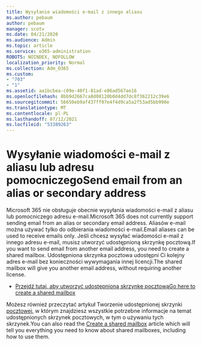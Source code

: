 ```yaml
---
title: Wysyłanie wiadomości e-mail z innego aliasu
ms.author: pebaum
author: pebaum
manager: scotv
ms.date: 04/21/2020
ms.audience: Admin
ms.topic: article
ms.service: o365-administration
ROBOTS: NOINDEX, NOFOLLOW
localization_priority: Normal
ms.collection: Adm_O365
ms.custom:
- "703"
- "1"
ms.assetid: aa1bcbea-c09e-40f1-81ad-e86ad567ae16
ms.openlocfilehash: 8bb9d2667ca8d08120b0d4dd7dc8f362212c39e6
ms.sourcegitcommit: 56650eb9af437ff97e4f4d9ca5a2f53ad5bb990e
ms.translationtype: MT
ms.contentlocale: pl-PL
ms.lasthandoff: 07/12/2021
ms.locfileid: "53389263"
---
```

# <a name="send-email-from-an-alias-or-secondary-address"></a><span data-ttu-id="76ca0-102">Wysyłanie wiadomości e-mail z aliasu lub adresu pomocniczego</span><span class="sxs-lookup"><span data-stu-id="76ca0-102">Send email from an alias or secondary address</span></span>

<span data-ttu-id="76ca0-103">Microsoft 365 nie obsługuje obecnie wysyłania wiadomości e-mail z aliasu lub pomocniczego adresu e-mail.</span><span class="sxs-lookup"><span data-stu-id="76ca0-103">Microsoft 365 does not currently support sending email from an alias or secondary email address.</span></span> <span data-ttu-id="76ca0-104">Aliasów e-mail można używać tylko do odbierania wiadomości e-mail.</span><span class="sxs-lookup"><span data-stu-id="76ca0-104">Email aliases can be used to receive emails only.</span></span> <span data-ttu-id="76ca0-105">Jeśli chcesz wysyłać wiadomości e-mail z innego adresu e-mail, musisz utworzyć udostępnioną skrzynkę pocztową.</span><span class="sxs-lookup"><span data-stu-id="76ca0-105">If you want to send email from another email address, you need to create a shared mailbox.</span></span> <span data-ttu-id="76ca0-106">Udostępniona skrzynka pocztowa udostępni Ci kolejny adres e-mail bez konieczności wywymagania innej licencji.</span><span class="sxs-lookup"><span data-stu-id="76ca0-106">The shared mailbox will give you another email address, without requiring another license.</span></span>
  
- [<span data-ttu-id="76ca0-107">Przejdź tutaj, aby utworzyć udostępnioną skrzynkę pocztową</span><span class="sxs-lookup"><span data-stu-id="76ca0-107">Go here to create a shared mailbox</span></span>](https://portal.office.com/AdminPortal/Home#/AssistedGuide/addemailoptions)

<span data-ttu-id="76ca0-108">Możesz również przeczytać artykuł Tworzenie udostępnionej skrzynki [pocztowej,](/microsoft-365/admin/email/create-a-shared-mailbox) w którym znajdziesz wszystkie potrzebne informacje na temat udostępnionych skrzynek pocztowych, w tym o używaniu tych skrzynek.</span><span class="sxs-lookup"><span data-stu-id="76ca0-108">You can also read the [Create a shared mailbox](/microsoft-365/admin/email/create-a-shared-mailbox) article which will tell you everything you need to know about shared mailboxes, including how to use them.</span></span>